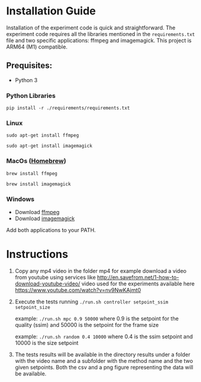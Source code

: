 # Installation Guide
Installation of the experiment code is quick and straightforward. The experiment code requires all the libraries mentioned in the `requirements.txt` file and two specific applications: ffmpeg and imagemagick. This project is ARM64 (M1) compatible.

## Prequisites:
* Python 3

### Python Libraries
`pip install -r ./requirements/requirements.txt`
      
### Linux
   `sudo apt-get install ffmpeg`

   `sudo apt-get install imagemagick`

### MacOs ([Homebrew](https://brew.sh/))
   `brew install ffmpeg`

   `brew install imagemagick`

### Windows
* Download [ffmpeg](https://ffmpeg.org/download.html#build-windows)
* Download [imagemagick](https://download.imagemagick.org/script/download.php#windows)

Add both applications to your PATH.

# Instructions
1) Copy any mp4 video in the folder mp4
   for example download a video from youtube using services like
   http://en.savefrom.net/1-how-to-download-youtube-video/
   video used for the experiments available here
   https://www.youtube.com/watch?v=nv9NwKAjmt0
   
2) Execute the tests running
     `./run.sh controller setpoint_ssim setpoint_size`

   example: `./run.sh mpc 0.9 50000` where 0.9 is the setpoint for the
   quality (ssim) and 50000 is the setpoint for the frame size

   example: `./run.sh random 0.4 10000` where 0.4 is the ssim setpoint
   and 10000 is the size setpoint
   
3) The tests results will be available in the directory results under
   a folder with the video name and a subfolder with the method name
   and the two given setpoints. Both the csv and a png figure
   representing the data will be available.

